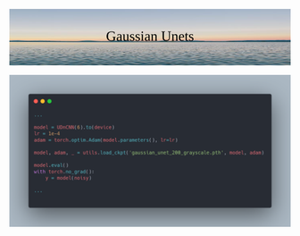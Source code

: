 ![Gaussian Unet](https://github.com/eshaanmandal/Gaussian-Unets/blob/master/images/Gaussian_Unets.png)

![Code preview](https://github.com/eshaanmandal/Gaussian-Unets/blob/master/images/carbon.png)
